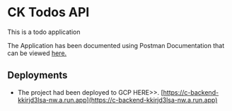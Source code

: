 # CK Todos API

This is a todo application


The Application has been documented using Postman Documentation that can be viewed [here.](https://documenter.getpostman.com/view/10009827/TzzHnZ4c)


## Deployments

- The project had been deployed to GCP HERE>>. [https://c-backend-kkirjd3lsa-nw.a.run.app](https://c-backend-kkirjd3lsa-nw.a.run.app)
